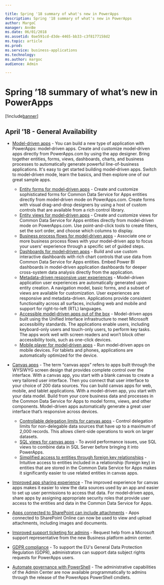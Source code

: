 ```yaml
---

title: Spring '18 summary of what's new in PowerApps
description: Spring '18 summary of what's new in PowerApps
author: MargoC
manager: AnnBe
ms.date: 06/01/2018
ms.assetid: 0ae591cd-d3de-4465-bb33-c3f8177158d2
ms.topic: article
ms.prod: 
ms.service: business-applications
ms.technology: 
ms.author: margoc
audience: Admin

---
```

# Spring ’18 summary of what’s new in PowerApps




[!include[banner](../../includes/banner.md)]

## April ’18 - General Availability

- [Model-driven apps](model-driven-apps.md) - You can build a new type of application with PowerApps: model‑driven apps. Create and customize model‑driven apps directly from PowerApps.com by using the app designer. Bring together entities, forms, views, dashboards, charts, and business processes to automatically generate powerful line-of-business applications. It's easy to get started building model‑driven apps. Switch to model‑driven mode, learn the basics, and then explore one of our great sample apps.

    - [Entity forms for model‑driven apps](model-driven-apps.md) - Create and customize sophisticated forms for Common Data Service for Apps entities directly from model‑driven mode on PowerApps.com. Create forms with visual drag-and-drop designers by using a host of custom controls that are available from a rich control library.
    - [Entity views for model‑driven apps](model-driven-apps.md) - Create and customize views for Common Data Service for Apps entities directly from model‑driven mode on PowerApps.com. Use point-and-click tools to create filters, set the sort order, and choose which columns to display.
    - [Business process flows for model‑driven apps](model-driven-apps.md) - Associate one or more business process flows with your model‑driven app to focus your users' experience through a specific set of guided steps.
    - [Dashboards for model‑driven apps](model-driven-apps.md) - Build and use custom interactive dashboards with rich chart controls that use data from Common Data Service for Apps entities. Embed Power BI dashboards in model‑driven application dashboards for deeper cross-system data analysis directly from the application.
    - [Metadata-driven responsive user experiences](model-driven-apps.md) - Model-driven application user experiences are automatically generated upon entity creation. A navigation model, basic forms, and a subset of views are available for customization. User experiences are responsive and metadata-driven. Applications provide consistent functionality across all surfaces, including web and mobile and support for right-to-left (RTL) languages.
    - [Accessible model‑driven apps out of the box](model-driven-apps.md) - Model-driven apps built using the Unified Interface infrastructure to meet Microsoft accessibility standards. The applications enable users, including keyboard-only users and touch-only users, to perform key tasks. The apps work well with screen readers and won’t block other accessibility tools, such as one-click devices.
    - [Mobile player for model‑driven apps](model-driven-apps.md) - Run model‑driven apps on mobile devices. For tablets and phones, applications are automatically optimized for the device.

- [Canvas apps](canvas-apps.md) - The term “canvas apps” refers to apps built through the WYSIWYG screen design that provides complete control over the interface. With a canvas app, you start with a blank canvas to create a very tailored user interface. Then you connect that user interface to your choice of 200 data sources. You can build canvas apps for web, mobile, and tablet applications. With a model-driven app, you start with your data model. Build from your core business data and processes in the Common Data Service for Apps to model forms, views, and other components. Model-driven apps automatically generate a great user interface that’s responsive across devices.

    - [Controllable delegation limits for canvas apps](canvas-apps.md) - Control delegation limits for non-delegable data sources that have up to a maximum of 2,000 records. This allows client-side operations to work on larger datasets.
    - [SQL views for canvas apps](canvas-apps.md) - To avoid performance issues, use SQL views to combine data in SQL Server before bringing it into PowerApps.
    - [Simplified access to entities through foreign key relationships](canvas-apps.md) - Intuitive access to entities included in a relationship (foreign key) in entities that are stored in the Common Data Service for Apps makes it significantly easier to use related entities in canvas apps.

- [Improved app sharing experience](improved-app-sharing-experience.md) - The improved experience for canvas apps makes it easier to view the data sources used by an app and easier to set up user permissions to access that data. For model‑driven apps, share apps by assigning appropriate security roles that provide user access to the entities and data in the Common Data Service for Apps.
- [Apps connected to SharePoint can include attachments](apps-connected-sharepoint-can-include-attachments.md) - Apps connected to SharePoint Online can now be used to view and upload attachments, including images and documents.
- [Improved support ticketing for admins](improved-support-ticketing-admins.md) - Request help from a Microsoft support representative from the new Business platform admin center.
- [GDPR compliance](gdpr-compliance.md) - To support the EU's General Data Protection Regulation (GDPR), administrators can support data subject rights requests for PowerApps users.
- [Automate governance with PowerShell](automate-governance-powershell.md) - The administrative capabilities of the Admin Center are now available programmatically to admins through the release of the PowerApps PowerShell cmdlets.
